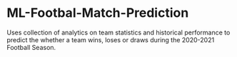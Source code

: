 # ML-Footbal-Match-Prediction
Uses collection of analytics on team statistics and historical performance to predict the whether a team wins, loses or draws during the 2020-2021 Football Season.
